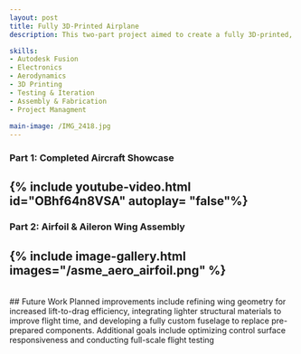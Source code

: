 ```yaml
---
layout: post
title: Fully 3D-Printed Airplane 
description: This two-part project aimed to create a fully 3D-printed, functional airplane. In the first phase, I printed and assembled pre-prepared airframe files, modifying electronics and structural components to accommodate resource constraints (see video below). In the second phase, I collaborated with ASME Aero to design fully custom wings with integrated ailerons in Fusion 360, ensuring proper fit and aerodynamic performance in coordination with teammate-designed tail and fuselage components. 

skills: 
- Autodesk Fusion
- Electronics
- Aerodynamics
- 3D Printing
- Testing & Iteration
- Assembly & Fabrication
- Project Managment 
  
main-image: /IMG_2418.jpg
---
```

### Part 1: Completed Aircraft Showcase
{% include youtube-video.html id="OBhf64n8VSA" autoplay= "false"%}
---
### Part 2: Airfoil & Aileron Wing Assembly 
{% include image-gallery.html images="/asme_aero_airfoil.png" %} 
---
<br>
## Future Work
Planned improvements include refining wing geometry for increased lift-to-drag efficiency, integrating lighter structural materials to improve flight time, and developing a fully custom fuselage to replace pre-prepared components. Additional goals include optimizing control surface responsiveness and conducting full-scale flight testing
